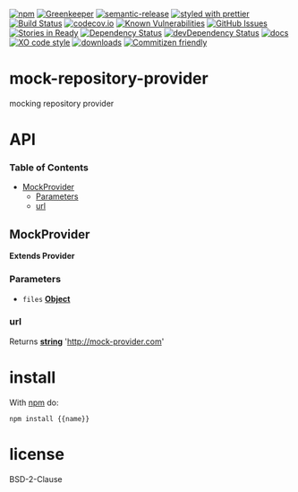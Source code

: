 [![npm](https://img.shields.io/npm/v/mock-repository-provider.svg)](https://www.npmjs.com/package/mock-repository-provider)
[![Greenkeeper](https://badges.greenkeeper.io/arlac77/mock-repository-provider.svg)](https://greenkeeper.io/)
[![semantic-release](https://img.shields.io/badge/%20%20%F0%9F%93%A6%F0%9F%9A%80-semantic--release-e10079.svg)](https://github.com/arlac77/mock-repository-provider)
[![styled with prettier](https://img.shields.io/badge/styled_with-prettier-ff69b4.svg)](https://github.com/prettier/prettier)
[![Build Status](https://secure.travis-ci.org/arlac77/mock-repository-provider.png)](http://travis-ci.org/arlac77/mock-repository-provider)
[![codecov.io](http://codecov.io/github/arlac77/mock-repository-provider/coverage.svg?branch=master)](http://codecov.io/github/arlac77/mock-repository-provider?branch=master)
[![Known Vulnerabilities](https://snyk.io/test/github/arlac77/mock-repository-provider/badge.svg)](https://snyk.io/test/github/arlac77/mock-repository-provider)
[![GitHub Issues](https://img.shields.io/github/issues/arlac77/mock-repository-provider.svg?style=flat-square)](https://github.com/arlac77/mock-repository-provider/issues)
[![Stories in Ready](https://badge.waffle.io/arlac77/mock-repository-provider.svg?label=ready&title=Ready)](http://waffle.io/arlac77/mock-repository-provider)
[![Dependency Status](https://david-dm.org/arlac77/mock-repository-provider.svg)](https://david-dm.org/arlac77/mock-repository-provider)
[![devDependency Status](https://david-dm.org/arlac77/mock-repository-provider/dev-status.svg)](https://david-dm.org/arlac77/mock-repository-provider#info=devDependencies)
[![docs](http://inch-ci.org/github/arlac77/mock-repository-provider.svg?branch=master)](http://inch-ci.org/github/arlac77/mock-repository-provider)
[![XO code style](https://img.shields.io/badge/code_style-XO-5ed9c7.svg)](https://github.com/sindresorhus/xo)
[![downloads](http://img.shields.io/npm/dm/mock-repository-provider.svg?style=flat-square)](https://npmjs.org/package/mock-repository-provider)
[![Commitizen friendly](https://img.shields.io/badge/commitizen-friendly-brightgreen.svg)](http://commitizen.github.io/cz-cli/)

# mock-repository-provider

mocking repository provider

# API

<!-- Generated by documentation.js. Update this documentation by updating the source code. -->

### Table of Contents

-   [MockProvider](#mockprovider)
    -   [Parameters](#parameters)
    -   [url](#url)

## MockProvider

**Extends Provider**

### Parameters

-   `files` **[Object](https://developer.mozilla.org/docs/Web/JavaScript/Reference/Global_Objects/Object)** 

### url

Returns **[string](https://developer.mozilla.org/docs/Web/JavaScript/Reference/Global_Objects/String)** '<http://mock-provider.com>'

# install

With [npm](http://npmjs.org) do:

```shell
npm install {{name}}
```

# license

BSD-2-Clause
